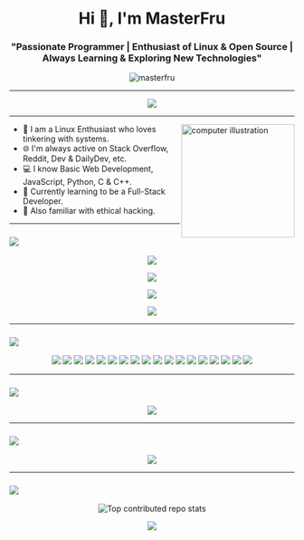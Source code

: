 <h1 align="center">Hi 👋, I'm MasterFru</h1>
<h3 align="center">"Passionate Programmer | Enthusiast of Linux & Open Source | Always Learning & Exploring New Technologies"</h3>

<p align="center"> 
  <img src="https://komarev.com/ghpvc/?username=masterfru&label=Profile%20views&color=0e75b6&style=flat" alt="masterfru" />
</p>

---

<p align="center">
  <img src="https://readme-typing-svg.demolab.com/?lines=Hi+There!👋;I+Am+MasterFru;A+Linux+Enthusiast🐧;A+Programming+Enthusiast💻;&font=Poppins">
</p>

---
<img src="https://raw.githubusercontent.com/MicaelliMedeiros/micaellimedeiros/master/image/computer-illustration.png" alt="computer illustration" width="200" align="right">

- 🌱 I am a Linux Enthusiast who loves tinkering with systems.
- 🌐 I'm always active on Stack Overflow, Reddit, Dev & DailyDev, etc.
- 💻 I know Basic Web Development, JavaScript, Python, C & C++.
- 🎯 Currently learning to be a Full-Stack Developer.
- 🔨 Also familiar with ethical hacking.

---

<h3 align="left">
   <img src="https://readme-typing-svg.demolab.com/?lines=📊My+Statistics;&font=Poppins">
</h3>

<p align="center">
  <img src="https://streak-stats.demolab.com/?user=masterfru&theme=tokyonight"/>
</p>
<p align="center">
  <img src="http://github-profile-summary-cards.vercel.app/api/cards/stats?username=masterfru&theme=tokyonight"/>
</p>
<p align="center">
  <img src="http://github-profile-summary-cards.vercel.app/api/cards/profile-details?username=masterfru&theme=tokyonight"/>
</p>
<p align="center">
  <img src="https://github-readme-activity-graph.vercel.app/graph?username=masterfru&theme=tokyo-night"/>
</p>

---

<h3 align="left">
  <img src="https://readme-typing-svg.demolab.com/?lines=💻+Tech+Stack;&font=Poppins">
</h3>

<p align="center">
  <img src="https://img.shields.io/badge/c-%2300599C.svg?style=flat&logo=c&logoColor=white"/>
  <img src="https://img.shields.io/badge/c++-%2300599C.svg?style=flat&logo=c%2B%2B&logoColor=white"/>
  <img src="https://img.shields.io/badge/python-3670A0?style=flat&logo=python&logoColor=ffdd54"/>
  <img src="https://img.shields.io/badge/javascript-%23323330.svg?style=flat&logo=javascript&logoColor=%23F7DF1E"/>
  <img src="https://img.shields.io/badge/typescript-%23007ACC.svg?style=flat&logo=typescript&logoColor=white"/>
  <img src="https://img.shields.io/badge/html5-%23E34F26.svg?style=flat&logo=html5&logoColor=white"/>
  <img src="https://img.shields.io/badge/css3-%231572B6.svg?style=flat&logo=css3&logoColor=white"/>
  <img src="https://img.shields.io/badge/tailwindcss-%2338B2AC.svg?style=flat&logo=tailwind-css&logoColor=white"/>
  <img src="https://img.shields.io/badge/Node.js-6DA55F?style=flat&logo=node.js&logoColor=white"/>
  <img src="https://img.shields.io/badge/NPM-%23CB3837.svg?style=flat&logo=npm&logoColor=white"/>
  <img src="https://img.shields.io/badge/MongoDB-%234ea94b.svg?style=flat&logo=mongodb&logoColor=white"/>
  <img src="https://img.shields.io/badge/Docker-%230db7ed.svg?style=flat&logo=docker&logoColor=white"/>
  <img src="https://img.shields.io/badge/Express.js-%23404d59.svg?style=flat&logo=express&logoColor=%2361DAFB"/>
  <img src="https://img.shields.io/badge/AWS-%23FF9900.svg?style=flat&logo=amazon-aws&logoColor=white"/>
  <img src="https://img.shields.io/badge/Figma-%23F24E1E.svg?style=flat&logo=figma&logoColor=white"/>
  <img src="https://img.shields.io/badge/React-%2320232a.svg?style=flat&logo=react&logoColor=%2361DAFB"/>
  <img src="https://img.shields.io/badge/PostgreSQL-%23316192.svg?style=flat&logo=postgresql&logoColor=white"/>
  <img src="https://img.shields.io/badge/Vercel-%23000000.svg?style=flat&logo=vercel&logoColor=white"/>
</p>

---

<h3 align="left">
  <img src="https://readme-typing-svg.demolab.com/?lines=🏆+GitHub+Trophies;&font=Poppins">
</h3>

<p align="center">
  <img src="https://github-profile-trophy.vercel.app/?username=masterfru&theme=tokyonight&no-frame=false&no-bg=false&margin-w=4"/>
</p>

---

<h3 align="left">
  <img src="https://readme-typing-svg.demolab.com/?lines=✍️+Random+Dev+Quote;&font=Poppins">
</h3>

<p align="center">
  <img src="https://quotes-github-readme.vercel.app/api?type=vetical&theme=tokyonight"/>
</p>

---

<h3 align="left">
  <img src="https://readme-typing-svg.demolab.com/?lines=🔝+Top+Contributed+Repo;&font=Poppins">
</h3>

<p align="center">
  <img src="https://github-contributor-stats.vercel.app/api?username=masterfru&limit=5&theme=tokyonight&combine_all_yearly_contributions=true" alt="Top contributed repo stats"/>
</p>

<p align="center">
  <img src="https://readme-typing-svg.demolab.com/?lines=Thanks+For+Visiting+💖;&font=Poppins">
</p>
